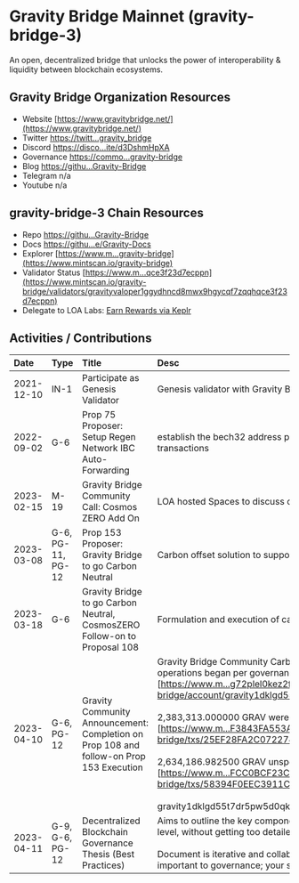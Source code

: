 # Gravity Bridge Mainnet (gravity-bridge-3)

An open, decentralized bridge that unlocks the power of interoperability & liquidity between blockchain ecosystems. 

## Gravity Bridge Organization Resources

* Website [https://www.gravitybridge.net/](https://www.gravitybridge.net/)
* Twitter [https://twitt...gravity_bridge](https://twitter.com/gravity_bridge)
* Discord [https://disco...ite/d3DshmHpXA](https://discord.com/invite/d3DshmHpXA)
* Governance [https://commo...gravity-bridge](https://commonwealth.im/gravity-bridge)
* Blog [https://githu...Gravity-Bridge](https://github.com/Gravity-Bridge)
* Telegram n/a
* Youtube n/a

## gravity-bridge-3 Chain Resources

* Repo [https://githu...Gravity-Bridge](https://github.com/Gravity-Bridge)
* Docs [https://githu...e/Gravity-Docs](https://github.com/Gravity-Bridge/Gravity-Docs)
* Explorer [https://www.m...gravity-bridge](https://www.mintscan.io/gravity-bridge)
* Validator Status [https://www.m...qce3f23d7ecppn](https://www.mintscan.io/gravity-bridge/validators/gravityvaloper1ggydhncd8mwx9hgycqf7zqqhqce3f23d7ecppn)
* Delegate to LOA Labs: [Earn Rewards via Keplr](https://wallet.keplr.app/chains/gravity-bridge?modal=validator&chain=gravity-bridge-3&validator_address=gravityvaloper1ggydhncd8mwx9hgycqf7zqqhqce3f23d7ecppn&referral=true)

## Activities / Contributions
| Date | Type | Title | Desc | Link |
| :----------- | :---- | :------------ | :-------------------------------- | :---- |
| 2021-12-10 | IN-1 | Participate as Genesis Validator | Genesis validator with Gravity Bridge launch. | [https://www.m...qce3f23d7ecppn](https://www.mintscan.io/gravity-bridge/validators/gravityvaloper1ggydhncd8mwx9hgycqf7zqqhqce3f23d7ecppn) |
| 2022-09-02 | G-6 | Prop 75 Proposer: Setup Regen Network IBC Auto-Forwarding | establish the bech32 address prefix 'regen' as the IBC Auto-Forwarding prefix for SendToCosmos transactions | [https://www.m...e/proposals/75](https://www.mintscan.io/gravity-bridge/proposals/75) |
| 2023-02-15 | M-19 | Gravity Bridge Community Call: Cosmos ZERO Add On | LOA hosted Spaces to discuss carbon offset strategy.  | [https://twitt.../1MnGnprZgQyxO](https://twitter.com/i/spaces/1MnGnprZgQyxO) |
| 2023-03-08 | G-6, PG-11, PG-12 | Prop 153 Proposer: Gravity Bridge to go Carbon Neutral | Carbon offset solution to support gravity price stability and environmental action. | [https://www.m.../proposals/153](https://www.mintscan.io/gravity-bridge/proposals/153) |
| 2023-03-18 | G-6 | Gravity Bridge to go Carbon Neutral, CosmosZERO Follow-on to Proposal 108 | Formulation and execution of carbon offset strategy for Gravity Bridge blockchain operations.  | [https://www.m.../proposals/153](https://www.mintscan.io/gravity-bridge/proposals/153) |
| 2023-04-10 | G-6, PG-12 | Gravity Community Announcement: Completion on Prop 108 and follow-on Prop 153 Execution | Gravity Bridge Community Carbon Offsets purchase of 8362.5 NCT for all historical emissions since operations began per governance has been completed by multisig account [https://www.m...g72plel0kez2ff](https://www.mintscan.io/gravity-bridge/account/gravity1dklgd55t7dr5pw5d0qky7vc8g72plel0kez2ff)<br><br>2,383,313.000000 GRAV were sent to RND, PBC wallet in a 12-month vested state.<br>[https://www.m...F3843FA553A2BD](https://www.mintscan.io/gravity-bridge/txs/25EF28FA2C072274AD5F6D1FC2C8555E7ABEDC9795AFD8D0C7F3843FA553A2BD)<br><br>2,634,186.982500 GRAV unspent have been returned to community pool.<br>[https://www.m...FCC0BCF23C5D88](https://www.mintscan.io/gravity-bridge/txs/58394F0EEC3911C80F0EBD8AA81AFA35296FE37B635718404BFCC0BCF23C5D88)<br><br>gravity1dklgd55t7dr5pw5d0qky7vc8g72plel0kez2ff account now has a perfectly 0.00 balance. | [https://disco...27120893710397](https://discord.com/channels/881943007115497553/921207222904717333/1095127120893710397) |
| 2023-04-11 | G-9, G-6, PG-12 | Decentralized Blockchain Governance Thesis (Best Practices) | Aims to outline the key components and best practices in blockchain governance, at mid-to-high level, without getting too detailed about specifics which may vary from one community to the next.<br><br>Document is iterative and collaborative; it covers a non-exhaustive list of components that are important to governance; your suggestions and contributions are welcome. | [https://gov.vs.loalabs.io/](https://gov.vs.loalabs.io/) |